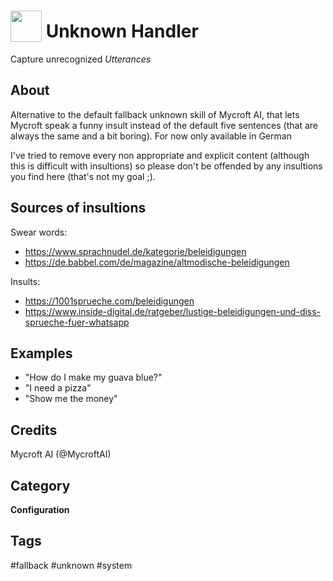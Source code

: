 # <img src='https://raw.githack.com/FortAwesome/Font-Awesome/master/svgs/solid/question.svg' card_color='#22a7f0' width='50' height='50' style='vertical-align:bottom'/> Unknown Handler
Capture unrecognized _Utterances_

## About
Alternative to the default fallback unknown skill of Mycroft AI, that lets Mycroft speak a funny insult instead of the default five sentences (that are always the same and a bit boring). For now only available in German

I've tried to remove every non appropriate and explicit content (although this is difficult with insultions) so please don't be offended by any insultions you find here (that's not my goal ;).

## Sources of insultions
Swear words:
* https://www.sprachnudel.de/kategorie/beleidigungen
* https://de.babbel.com/de/magazine/altmodische-beleidigungen

Insults:
* https://1001sprueche.com/beleidigungen
* https://www.inside-digital.de/ratgeber/lustige-beleidigungen-und-diss-sprueche-fuer-whatsapp

## Examples
* "How do I make my guava blue?"
* "I need a pizza"
* "Show me the money"

## Credits
Mycroft AI (@MycroftAI)

## Category
**Configuration**

## Tags
#fallback
#unknown
#system
